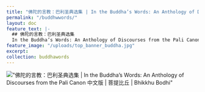 ```yaml
---
title: "佛陀的言教：巴利圣典选集 | In the Buddha’s Words: An Anthology of Discourses from the Pali Canon 中文版"
permalink: "/buddhwwords/"
layout: doc
feature_text: |-
  ## 佛陀的言教：巴利圣典选集
  In the Buddha’s Words: An Anthology of Discourses from the Pali Canon
feature_image: "/uploads/top_banner_buddha.jpg"
excerpt: 
collection: buddhawords
---
```


!["佛陀的言教：巴利圣典选集 \| In the Buddha’s Words: An Anthology of Discourses from the Pali Canon 中文版 \| 菩提比丘 \| Bhikkhu Bodhi"](/uploads/buddhawords/includes/images/buddhadhamma-cover-front.jpg)